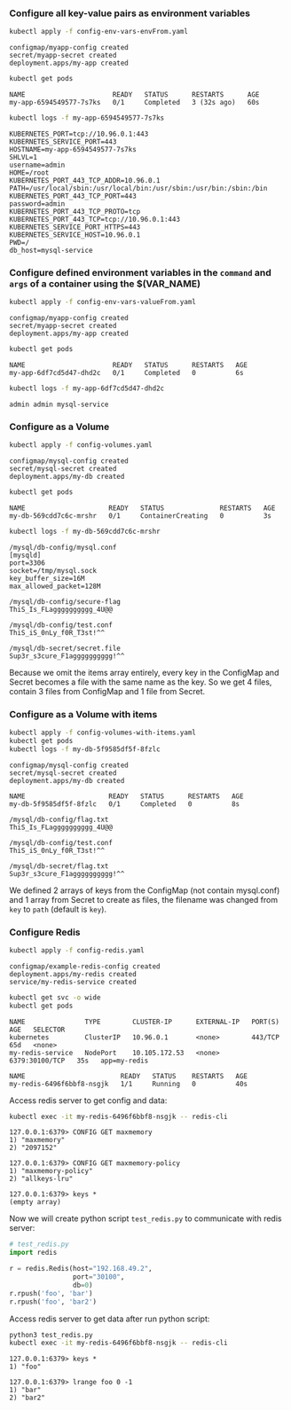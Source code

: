 ### Configure all key-value pairs as environment variables

```sh
kubectl apply -f config-env-vars-envFrom.yaml
```

```
configmap/myapp-config created
secret/myapp-secret created
deployment.apps/my-app created
```

```sh
kubectl get pods
```

```
NAME                      READY   STATUS      RESTARTS      AGE
my-app-6594549577-7s7ks   0/1     Completed   3 (32s ago)   60s
```

```sh
kubectl logs -f my-app-6594549577-7s7ks
```

```
KUBERNETES_PORT=tcp://10.96.0.1:443
KUBERNETES_SERVICE_PORT=443
HOSTNAME=my-app-6594549577-7s7ks
SHLVL=1
username=admin
HOME=/root
KUBERNETES_PORT_443_TCP_ADDR=10.96.0.1
PATH=/usr/local/sbin:/usr/local/bin:/usr/sbin:/usr/bin:/sbin:/bin
KUBERNETES_PORT_443_TCP_PORT=443
password=admin
KUBERNETES_PORT_443_TCP_PROTO=tcp
KUBERNETES_PORT_443_TCP=tcp://10.96.0.1:443
KUBERNETES_SERVICE_PORT_HTTPS=443
KUBERNETES_SERVICE_HOST=10.96.0.1
PWD=/
db_host=mysql-service
```

### Configure defined environment variables in the `command` and `args` of a container using the $(VAR_NAME)

```sh
kubectl apply -f config-env-vars-valueFrom.yaml 
```
```
configmap/myapp-config created
secret/myapp-secret created
deployment.apps/my-app created
```

```sh
kubectl get pods
```

```
NAME                      READY   STATUS      RESTARTS   AGE
my-app-6df7cd5d47-dhd2c   0/1     Completed   0          6s
```

```sh
kubectl logs -f my-app-6df7cd5d47-dhd2c
```
```
admin admin mysql-service
```

### Configure as a Volume


```sh
kubectl apply -f config-volumes.yaml
```

```
configmap/mysql-config created
secret/mysql-secret created
deployment.apps/my-db created
```

```sh
kubectl get pods
```

```
NAME                     READY   STATUS              RESTARTS   AGE
my-db-569cdd7c6c-mrshr   0/1     ContainerCreating   0          3s
```      

```sh
kubectl logs -f my-db-569cdd7c6c-mrshr
```

```
/mysql/db-config/mysql.conf
[mysqld]
port=3306
socket=/tmp/mysql.sock
key_buffer_size=16M
max_allowed_packet=128M

/mysql/db-config/secure-flag
ThiS_Is_FLagggggggggg_4U@@

/mysql/db-config/test.conf
ThiS_iS_0nLy_f0R_T3st!^^

/mysql/db-secret/secret.file
Sup3r_s3cure_F1agggggggggg!^^
```

Because we omit the items array entirely, every key in the ConfigMap and Secret becomes a file with the same name as the key. So we get 4 files, contain 3 files from ConfigMap and 1 file from Secret.

### Configure as a Volume with items

```sh
kubectl apply -f config-volumes-with-items.yaml
kubectl get pods
kubectl logs -f my-db-5f9585df5f-8fzlc
```

```
configmap/mysql-config created
secret/mysql-secret created
deployment.apps/my-db created

NAME                     READY   STATUS      RESTARTS   AGE
my-db-5f9585df5f-8fzlc   0/1     Completed   0          8s

/mysql/db-config/flag.txt
ThiS_Is_FLagggggggggg_4U@@

/mysql/db-config/test.conf
ThiS_iS_0nLy_f0R_T3st!^^

/mysql/db-secret/flag.txt
Sup3r_s3cure_F1agggggggggg!^^
```

We defined 2 arrays of keys from the ConfigMap (not contain mysql.conf) and 1 array from Secret to create as files, the filename was changed from `key` to `path` (default is `key`).

### Configure Redis

```sh
kubectl apply -f config-redis.yaml
```

```
configmap/example-redis-config created
deployment.apps/my-redis created
service/my-redis-service created
```

```sh
kubectl get svc -o wide
kubectl get pods
```

```
NAME               TYPE        CLUSTER-IP      EXTERNAL-IP   PORT(S)          AGE   SELECTOR
kubernetes         ClusterIP   10.96.0.1       <none>        443/TCP          65d   <none>
my-redis-service   NodePort    10.105.172.53   <none>        6379:30100/TCP   35s   app=my-redis

NAME                        READY   STATUS    RESTARTS   AGE
my-redis-6496f6bbf8-nsgjk   1/1     Running   0          40s
```

Access redis server to get config and data:

```sh
kubectl exec -it my-redis-6496f6bbf8-nsgjk -- redis-cli
```

```
127.0.0.1:6379> CONFIG GET maxmemory
1) "maxmemory"
2) "2097152"

127.0.0.1:6379> CONFIG GET maxmemory-policy
1) "maxmemory-policy"
2) "allkeys-lru"

127.0.0.1:6379> keys *
(empty array)
```

Now we will create python script `test_redis.py` to communicate with redis server:

```python
# test_redis.py
import redis

r = redis.Redis(host="192.168.49.2",
                port="30100",
                db=0)
r.rpush('foo', 'bar')
r.rpush('foo', 'bar2')
```

Access redis server to get data after run python script:

```sh
python3 test_redis.py
kubectl exec -it my-redis-6496f6bbf8-nsgjk -- redis-cli
```

```
127.0.0.1:6379> keys *
1) "foo"

127.0.0.1:6379> lrange foo 0 -1
1) "bar"
2) "bar2"
```
